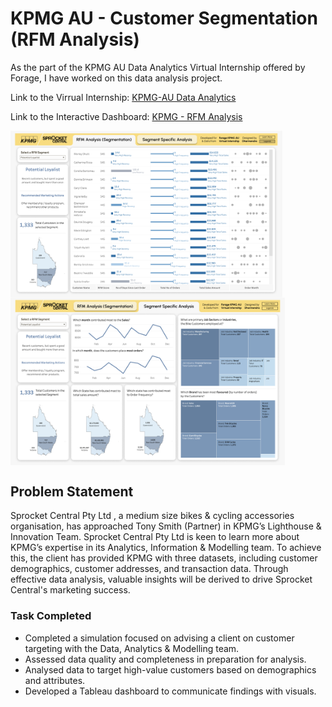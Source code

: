 # KPMG AU - Customer Segmentation (RFM Analysis)
As the part of the KPMG AU Data Analytics Virtual Internship offered by Forage, I have worked on this data analysis project.

Link to the Virrual Internship: [KPMG-AU Data Analytics](https://www.theforage.com/simulations/kpmg-au/data-analytics-y7gh)

Link to the Interactive Dashboard: [KPMG - RFM Analysis](https://public.tableau.com/views/KPMG-RFMAnalysis/RFMAnalysis?:language=en-GB&:display_count=n&:origin=viz_share_link)

<p>
  <img src="https://github.com/dharamdudi/KPMG-Customer_Data_Analysis/blob/main/assets/img/kpmg-au.png" width="435" align="center">
  <img src="https://github.com/dharamdudi/KPMG-Customer_Data_Analysis/blob/main/assets/img/kpmg_au2.png" width="439" align="center">
</p>



## Problem Statement
Sprocket Central Pty Ltd , a medium size bikes & cycling accessories organisation, has approached Tony Smith (Partner) in KPMG’s Lighthouse & Innovation Team. 
Sprocket Central Pty Ltd is keen to learn more about KPMG’s expertise in its Analytics, Information & Modelling team. To achieve this, the client has provided KPMG with three datasets, 
including customer demographics, customer addresses, and transaction data. Through effective data analysis, valuable insights will be derived to drive Sprocket Central's marketing success.


### Task Completed

- Completed a simulation focused on advising a client on customer targeting with the Data, Analytics & Modelling team.
- Assessed data quality and completeness in preparation for analysis.
- Analysed data to target high-value customers based on demographics and attributes.
- Developed a Tableau dashboard to communicate findings with visuals.
